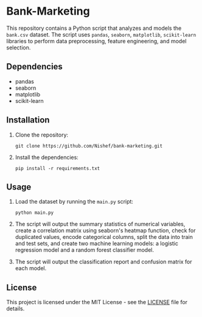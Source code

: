 # Bank-Marketing

This repository contains a Python script that analyzes and models the `bank.csv` dataset. The script uses `pandas`, `seaborn`, `matplotlib`, `scikit-learn` libraries to perform data preprocessing, feature engineering, and model selection. 

## Dependencies

- pandas
- seaborn
- matplotlib
- scikit-learn

## Installation

1. Clone the repository: 

   ```
   git clone https://github.com/Nishef/bank-marketing.git
   ```
   
2. Install the dependencies:

   ````
   pip install -r requirements.txt
   ````

## Usage

1. Load the dataset by running the `main.py` script:

   ````
   python main.py
   ````

2. The script will output the summary statistics of numerical variables, create a correlation matrix using seaborn's heatmap function, check for duplicated values, encode categorical columns, split the data into train and test sets, and create two machine learning models: a logistic regression model and a random forest classifier model.

3. The script will output the classification report and confusion matrix for each model.

## License

This project is licensed under the MIT License - see the [LICENSE](LICENSE) file for details.
